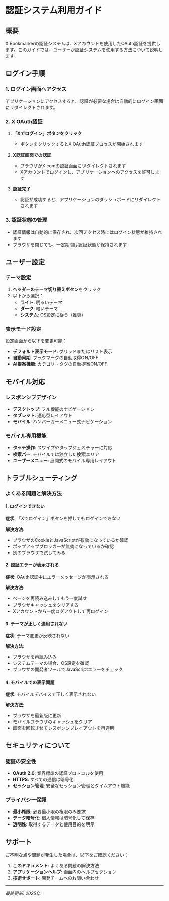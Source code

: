 # 認証システム利用ガイド

## 概要

X Bookmarkerの認証システムは、Xアカウントを使用したOAuth認証を提供します。このガイドでは、ユーザーが認証システムを使用する方法について説明します。

## ログイン手順

### 1. ログイン画面へアクセス

アプリケーションにアクセスすると、認証が必要な場合は自動的にログイン画面にリダイレクトされます。

### 2. X OAuth認証

1. **「Xでログイン」ボタンをクリック**
   - ボタンをクリックするとX OAuth認証プロセスが開始されます

2. **X認証画面での認証**
   - ブラウザがX.comの認証画面にリダイレクトされます
   - Xアカウントでログインし、アプリケーションへのアクセスを許可します

3. **認証完了**
   - 認証が成功すると、アプリケーションのダッシュボードにリダイレクトされます

### 3. 認証状態の管理

- 認証情報は自動的に保存され、次回アクセス時にはログイン状態が維持されます
- ブラウザを閉じても、一定期間は認証状態が保持されます

## ユーザー設定

### テーマ設定

1. **ヘッダーのテーマ切り替えボタン**をクリック
2. 以下から選択：
   - **ライト**: 明るいテーマ
   - **ダーク**: 暗いテーマ  
   - **システム**: OS設定に従う（推奨）

### 表示モード設定

設定画面から以下を変更可能：

- **デフォルト表示モード**: グリッドまたはリスト表示
- **自動同期**: ブックマークの自動取得ON/OFF
- **AI提案機能**: カテゴリ・タグの自動提案ON/OFF

## モバイル対応

### レスポンシブデザイン

- **デスクトップ**: フル機能のナビゲーション
- **タブレット**: 適応型レイアウト
- **モバイル**: ハンバーガーメニュー式ナビゲーション

### モバイル専用機能

- **タッチ操作**: スワイプやタップジェスチャーに対応
- **検索バー**: モバイルでは独立した検索エリア
- **ユーザーメニュー**: 展開式のモバイル専用レイアウト

## トラブルシューティング

### よくある問題と解決方法

#### 1. ログインできない

**症状**: 「Xでログイン」ボタンを押してもログインできない

**解決方法**:
- ブラウザのCookieとJavaScriptが有効になっているか確認
- ポップアップブロッカーが無効になっているか確認
- 別のブラウザで試してみる

#### 2. 認証エラーが表示される

**症状**: OAuth認証中にエラーメッセージが表示される

**解決方法**:
- ページを再読み込みしてもう一度試す
- ブラウザキャッシュをクリアする
- Xアカウントから一度ログアウトして再ログイン

#### 3. テーマが正しく適用されない

**症状**: テーマ変更が反映されない

**解決方法**:
- ブラウザを再読み込み
- システムテーマの場合、OS設定を確認
- ブラウザの開発者ツールでJavaScriptエラーをチェック

#### 4. モバイルでの表示問題

**症状**: モバイルデバイスで正しく表示されない

**解決方法**:
- ブラウザを最新版に更新
- モバイルブラウザのキャッシュをクリア
- 画面を回転させてレスポンシブレイアウトを再適用

## セキュリティについて

### 認証の安全性

- **OAuth 2.0**: 業界標準の認証プロトコルを使用
- **HTTPS**: すべての通信は暗号化
- **セッション管理**: 安全なセッション管理とタイムアウト機能

### プライバシー保護

- **最小権限**: 必要最小限の権限のみ要求
- **データ暗号化**: 個人情報は暗号化して保存
- **透明性**: 取得するデータと使用目的を明示

## サポート

ご不明な点や問題が発生した場合は、以下をご確認ください：

1. **このドキュメント**: よくある問題の解決方法
2. **アプリケーションヘルプ**: 画面内のヘルプセクション
3. **技術サポート**: 開発チームへのお問い合わせ

---

*最終更新: 2025年*